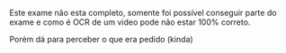 Este exame não esta completo, somente foi possível conseguir parte do exame e como é OCR de um video pode não estar 100% correto.

Porém dá para perceber o que era pedido (kinda)
